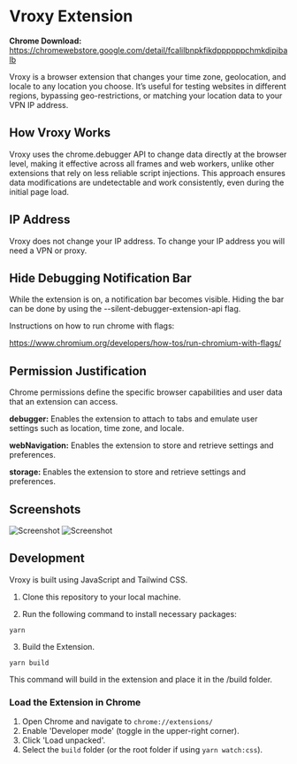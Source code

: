 # Vroxy Extension

**Chrome Download:** https://chromewebstore.google.com/detail/fcalilbnpkfikdppppppchmkdipibalb

Vroxy is a browser extension that changes your time zone, geolocation, and locale to any location you choose. It’s useful for testing websites in different regions, bypassing geo-restrictions, or matching your location data to your VPN IP address.

## How Vroxy Works

Vroxy uses the chrome.debugger API to change data directly at the browser level, making it effective across all frames and web workers, unlike other extensions that rely on less reliable script injections. This approach ensures data modifications are undetectable and work consistently, even during the initial page load.

## IP Address

Vroxy does not change your IP address. To change your IP address you will need a VPN or proxy.

## Hide Debugging Notification Bar

While the extension is on, a notification bar becomes visible. Hiding the bar can be done by using the --silent-debugger-extension-api flag.

Instructions on how to run chrome with flags:

https://www.chromium.org/developers/how-tos/run-chromium-with-flags/

## Permission Justification

Chrome permissions define the specific browser capabilities and user data that an extension can access.

**debugger:** Enables the extension to attach to tabs and emulate user settings such as location, time zone, and locale.

**webNavigation:** Enables the extension to store and retrieve settings and preferences.

**storage:** Enables the extension to store and retrieve settings and preferences.

## Screenshots

<img src="https://raw.githubusercontent.com/s1t3m4p/vroxy/refs/heads/main/promo/screenshot_1.png" alt="Screenshot" />

<img src="https://raw.githubusercontent.com/s1t3m4p/vroxy/refs/heads/main/promo/screenshot_2.png" alt="Screenshot" />

## Development

Vroxy is built using JavaScript and Tailwind CSS.

1. Clone this repository to your local machine.

2. Run the following command to install necessary packages:

```
yarn
```

3. Build the Extension.

```
yarn build
```

This command will build in the extension and place it in the /build folder.

### Load the Extension in Chrome

1. Open Chrome and navigate to `chrome://extensions/`
2. Enable 'Developer mode' (toggle in the upper-right corner).
3. Click 'Load unpacked'.
4. Select the `build` folder (or the root folder if using `yarn watch:css`).
